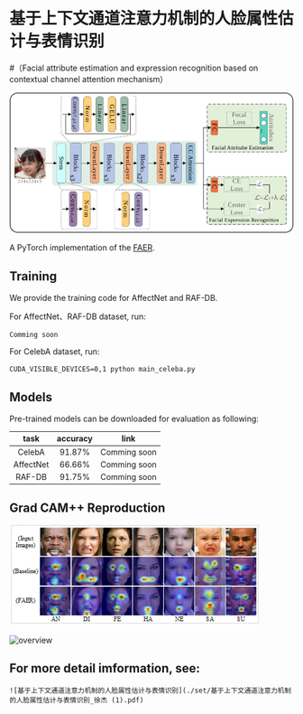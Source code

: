 # 基于上下文通道注意力机制的人脸属性估计与表情识别
#（Facial attribute estimation and expression recognition based on contextual channel attention mechanism）

![overview](./set/img/overall_architecture.svg)

A PyTorch implementation of the [FAER](https://kns.cnki.net/kcms2/article/abstract?v=v5HVlYuqh9qy9Jy50ovh3R_ohTNoNi1Tw2-GgzoZ7z8DdzkZ__gFP4MYpB-sBX-4B9uMnQMOMuFXbwyWaNdzjHNFlDiD6hReqGS5Upt4YNMx6bycOGrmzffSsQ4lXtT_3Nr8wZ-iNNs=&uniplatform=NZKPT&flag=copy).

  

## Training
We provide the training code for AffectNet and RAF-DB.  

For AffectNet、RAF-DB dataset, run:
```
Comming soon
```

For CelebA dataset, run:
```
CUDA_VISIBLE_DEVICES=0,1 python main_celeba.py 
```

## Models
Pre-trained models can be downloaded for evaluation as following:

|     task    	| accuracy 	| link 	|
|:-----------:	|:--------:	|:----:	|
| CelebA       	| 91.87%   	|Comming soon|
| AffectNet 	  | 66.66%    |Comming soon|  
| RAF-DB       	| 91.75%   	|Comming soon|


## Grad CAM++ Reproduction
![overview](./set/img/affectnet.jpg)

![overview](./set/img/celeba.svg)

## For more detail imformation, see:
```
![基于上下文通道注意力机制的人脸属性估计与表情识别](./set/基于上下文通道注意力机制的人脸属性估计与表情识别_徐杰 (1).pdf)
```
